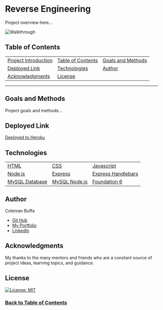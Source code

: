 # Reverse Engineering

Project overview here...


![Walkthrough](./assets/walkthrough.gif)

## Table of Contents

| |||
|:-|:-|:-|
| [Project Introduction](#reverse-engineering) | [Table of Contents](#table-of-contents) | [Goals and Methods](#goals-and-methods) 
| [Deployed Link](#deployed-link) | [Technologies](#technologies) | [Author](#author) 
| [Acknowledgments](#acknowledgments) | [License](#license) |
---

## Goals and Methods

Project goals and methods...

## Deployed Link

[Deployed to Heroku](https://burritozilla.herokuapp.com/)

## Technologies 

| |||
|:-|:-|:-|
| [HTML](https://developer.mozilla.org/en-US/docs/Web/HTML) | [CSS](https://developer.mozilla.org/en-US/docs/Web/CSS) | [Javascript](https://developer.mozilla.org/en-US/docs/Web/JavaScript) |
| [Node.js](https://nodejs.org/en/) | [Express](https://expressjs.com/) | [Express Handlebars](https://www.npmjs.com/package/express-handlebars) |
| [MySQL Database](https://www.mysql.com/) | [MySQL Node.js](https://www.npmjs.com/package/mysql) | [Foundation 6](https://get.foundation/)

## Author

Coleman Buffa

* [Git Hub](https://github.com/coleman-buffa/burrito-time)
* [My Portfolio](https://coleman-buffa.github.io/portfolioV2/)
* [LinkedIn](https://www.linkedin.com/in/coleman-buffa/)

## Acknowledgments

My thanks to the many mentors and friends who are a constant source of project ideas, learning topics, and guidance.

## License

[![License: MIT](https://img.shields.io/badge/License-MIT-yellow.svg)](https://opensource.org/licenses/MIT)

### [Back to Table of Contents](#table-of-contents)